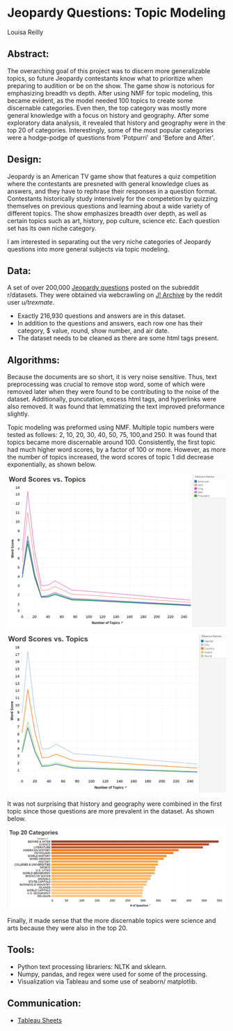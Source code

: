 # Jeopardy Questions: Topic Modeling

Louisa Reilly

## Abstract:
The overarching goal of this project was to discern more generalizable topics, so future Jeopardy contestants know what to prioritize when preparing to audition or be on the show. The game show is notorious for emphasizing breadth vs depth. After using NMF for topic modeling, this became evident, as the model needed 100 topics to create some discernable categories. Even then, the top category was mostly more general knowledge with a focus on history and geography. After some exploratory data analysis, it revealed that history and geography were in the top 20 of categories. Interestingly, some of the most popular categories were a hodge-podge of questions from 'Potpurri' and 'Before and After'.

## Design:
Jeopardy is an American TV game show that features a quiz competition where the contestants are presneted with general knowledge clues as answers, and they have to rephrase their responses in a question format. Contestants historically study intensively for the competetion by quizzing themselves on previous questions and learning about a wide variety of different topics. The show emphasizes breadth over depth, as well as certain topics such as art, history, pop culture, science etc. Each question set has its own niche category.

I am interested in separating out the very niche categories of Jeopardy questions into more general subjects via topic modeling.

## Data:
A set of over 200,000 [Jeopardy questions](https://www.reddit.com/r/datasets/comments/1uyd0t/200000_jeopardy_questions_in_a_json_file/) posted on the subreddit r/datasets.
They were obtained via webcrawling on [J! Archive](https://www.j-archive.com/) by the reddit user *u/trexmate*.
- Exactly 216,930 questions and answers are in this dataset.
- In addition to the questions and answers, each row one has their category, $ value, round, show number, and air date.
- The dataset needs to be cleaned as there are some html tags present.


## Algorithms:
Because the documents are so short, it is very noise sensitive. Thus, text preprocessing was crucial to remove stop word, some of which were removed later when they were found to be contributing to the noise of the dataset. Additionally, puncutation, excess html tags, and hyperlinks were also removed. It was found that lemmatizing the text improved preformance slightly.

Topic modeling was preformed using NMF. Multiple topic numbers were tested as follows: 2, 10, 20, 30, 40, 50, 75, 100,and 250. It was found that topics became more discernable around 100. Consistently, the first topic had much higher word scores, by a factor of 100 or more. However, as more the number of topics increased, the word scores of topic 1 did decrease exponentially, as shown below.

![Topic 1 word Scores History](images/history_jq.png)

![Topic 1 word Scores Geography](images/geography_jq.png)

It was not surprising that history and geography were combined in the first topic since those questions are more prevalent in the dataset. As shown below.

![top 20 categories](images/t20_jq_cat.png)

Finally, it made sense that the more discernable topics were science and arts because they were also in the top 20. 

## Tools: 
- Python text processing librariers: NLTK and sklearn.
- Numpy, pandas, and regex were used for some of the processing.
- Visualization via Tableau and some use of seaborn/ matplotlib.


## Communication:
- [Tableau Sheets](https://public.tableau.com/app/profile/louisa.reilly/viz/jeopardy_questions/word_scores?publish=yes) 